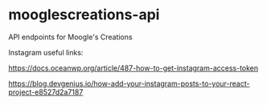 # mooglescreations-api
API endpoints for Moogle's Creations

Instagram useful links:

https://docs.oceanwp.org/article/487-how-to-get-instagram-access-token

https://blog.devgenius.io/how-add-your-instagram-posts-to-your-react-project-e8527d2a7187
